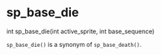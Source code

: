 # sp_base_die

<Prototype>int sp_base_die(int active_sprite, int base_sequence)</Prototype>

`sp_base_die()` is a synonym of `sp_base_death()`.
